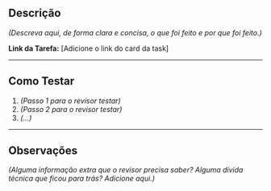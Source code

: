 ## Descrição

*(Descreva aqui, de forma clara e concisa, o que foi feito e por que foi feito.)*

**Link da Tarefa:** [Adicione o link do card da task]

---

## Como Testar

1.  *(Passo 1 para o revisor testar)*
2.  *(Passo 2 para o revisor testar)*
3.  *(...)*

---

## Observações

*(Alguma informação extra que o revisor precisa saber? Alguma dívida técnica que ficou para trás? Adicione aqui.)*